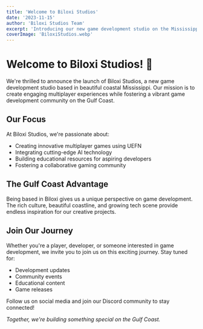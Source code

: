 ```yaml
---
title: 'Welcome to Biloxi Studios'
date: '2023-11-15'
author: 'Biloxi Studios Team'
excerpt: 'Introducing our new game development studio on the Mississippi Gulf Coast'
coverImage: 'BiloxiStudios.webp'
---
```

# Welcome to Biloxi Studios! 🌊

We're thrilled to announce the launch of Biloxi Studios, a new game development studio based in beautiful coastal Mississippi. Our mission is to create engaging multiplayer experiences while fostering a vibrant game development community on the Gulf Coast.

## Our Focus

At Biloxi Studios, we're passionate about:

- Creating innovative multiplayer games using UEFN
- Integrating cutting-edge AI technology
- Building educational resources for aspiring developers
- Fostering a collaborative gaming community

## The Gulf Coast Advantage

Being based in Biloxi gives us a unique perspective on game development. The rich culture, beautiful coastline, and growing tech scene provide endless inspiration for our creative projects.

## Join Our Journey

Whether you're a player, developer, or someone interested in game development, we invite you to join us on this exciting journey. Stay tuned for:

- Development updates
- Community events
- Educational content
- Game releases

Follow us on social media and join our Discord community to stay connected!

*Together, we're building something special on the Gulf Coast.*
